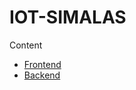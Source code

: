 # IOT-SIMALAS
  
  Content
- [Frontend](https://github.com/username/my-project)
- [Backend](https://github.com/Glbaymax37/IOT-SIMALAS/tree/main/BACKEND)

